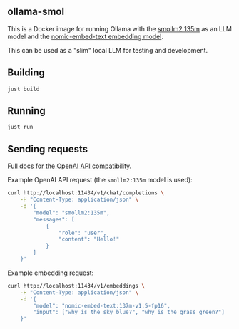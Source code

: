 ## ollama-smol 

This is a Docker image for running Ollama with the [smollm2 135m](https://ollama.com/library/smollm2) as an LLM model and the [nomic-embed-text embedding model](https://ollama.com/library/nomic-embed-text:137m-v1.5-fp16).

This can be used as a "slim" local LLM for testing and development.

## Building

```
just build
```

## Running

```
just run
```

## Sending requests

[Full docs for the OpenAI API compatibility.](https://github.com/ollama/ollama/blob/2ef3c803a151a0a9b1776c9ebe6a7e86b3971660/docs/openai.md)

Example OpenAI API request (the `smollm2:135m` model is used):

```sh
curl http://localhost:11434/v1/chat/completions \
    -H "Content-Type: application/json" \
    -d '{
        "model": "smollm2:135m",
        "messages": [
            {
                "role": "user",
                "content": "Hello!"
            }
        ]
    }'
```

Example embedding request:

```sh
curl http://localhost:11434/v1/embeddings \
    -H "Content-Type: application/json" \
    -d '{
        "model": "nomic-embed-text:137m-v1.5-fp16",
        "input": ["why is the sky blue?", "why is the grass green?"]
    }'
```